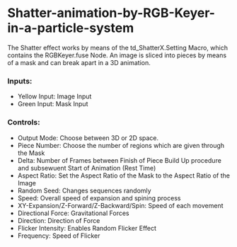 # Shatter-animation-by-RGB-Keyer-in-a-particle-system
The Shatter effect works by means of the td_ShatterX.Setting Macro, which contains the RGBKeyer.fuse Node. An image is sliced into pieces by means of a mask and can break apart in a 3D animation. 

### Inputs:
- Yellow Input: Image Input
- Green Input: Mask Input

### Controls:
- Output Mode: Choose between 3D or 2D space. 
- Piece Number: Choose the number of regions which are given through the Mask
- Delta: Number of Frames between Finish of Piece Build Up procedure and subsewuent Start of Animation (Rest Time)
- Aspect Ratio: Set the Aspect Ratio of the Mask to the Aspect Ratio of the Image
- Random Seed: Changes sequences randomly   
- Speed: Overall speed of expansion and spining process
- XY-Expansion/Z-Forward/Z-Backward/Spin: Speed of each movement
- Directional Force: Gravitational Forces
- Direction: Direction of Force
- Flicker Intensity: Enables Random Flicker Effect
- Frequency: Speed of Flicker
